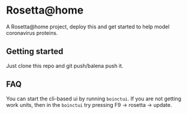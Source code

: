 # Rosetta@home

A Rosetta@home project, deploy this and get started to help model coronavirus proteins.

## Getting started

Just clone this repo and git push/balena push it.

## FAQ

You can start the cli-based ui by running `boinctui`.
If you are not getting work units, then in the `boinctui` try pressing F9 -> rosetta -> update.
